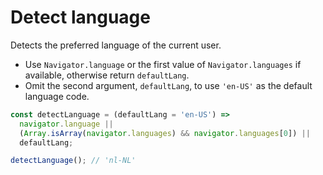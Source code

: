# Detect language

Detects the preferred language of the current user.

* Use `Navigator.language` or the first value of `Navigator.languages` if available, otherwise return `defaultLang`.
* Omit the second argument, `defaultLang`, to use `'en-US'` as the default language code.

```js
const detectLanguage = (defaultLang = 'en-US') =>
  navigator.language ||
  (Array.isArray(navigator.languages) && navigator.languages[0]) ||
  defaultLang;
```

```js
detectLanguage(); // 'nl-NL'
```
